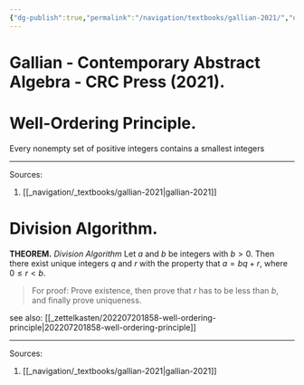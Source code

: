 ```yaml
---
{"dg-publish":true,"permalink":"/navigation/textbooks/gallian-2021/","dgHomeLink":true,"dgPassFrontmatter":false}
---
```



# Gallian - Contemporary Abstract Algebra - CRC Press (2021).


<div class="transclusion internal-embed is-loaded"><div class="markdown-embed">

<div class="markdown-embed-title">



</div>



# Well-Ordering Principle.

Every nonempty set of positive integers contains a smallest integers

***

Sources:
1. [[_navigation/_textbooks/gallian-2021|gallian-2021]]

</div></div>



<div class="transclusion internal-embed is-loaded"><div class="markdown-embed">

<div class="markdown-embed-title">



</div>



# Division Algorithm.

**THEOREM.** _Division Algorithm_
Let $a$ and $b$ be integers with $b>0$. Then there exist unique integers $q$ and $r$ with the property that $a=bq+r$, where $0\leq r < b$.

> For proof: Prove existence, then prove that $r$ has to be less than $b$, and finally prove uniqueness.

see also: [[_zettelkasten/202207201858-well-ordering-principle|202207201858-well-ordering-principle]]

***

Sources:
1. [[_navigation/_textbooks/gallian-2021|gallian-2021]]

</div></div>


